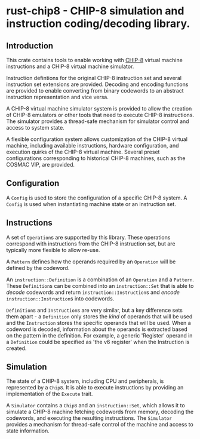 # rust-chip8 - CHIP-8 simulation and instruction coding/decoding library.

## Introduction
This crate contains tools to enable working with [CHIP-8](https://en.wikipedia.org/wiki/CHIP-8)
virtual machine instructions and a CHIP-8 virtual machine simulator.

Instruction defintions for the original CHIP-8 instruction set and several instruction set
extensions are provided. Decoding and encoding functions are provided to enable converting
from binary codewords to an abstract instruction representation and vice versa.

A CHIP-8 virtual machine simulator system is provided to allow the creation of CHIP-8 emulators
or other tools that need to execute CHIP-8 instructions. The simulator provides a thread-safe
mechanism for simulator control and access to system state.

A flexible configuration system allows customization of the CHIP-8 virtual machine, including
available instructions, hardware configuration, and execution quirks of the CHIP-8 virtual
machine. Several preset configurations corresponding to historical CHIP-8 machines, such as
the COSMAC VIP, are provided.

## Configuration

A `Config` is used to store the configuration of a specific CHIP-8 system. A `Config` is
used when instantiating machine state or an instruction set.

## Instructions
A set of `Operation`s are supported by this library. These operations correspond
with instructions from the CHIP-8 instruction set, but are typically more flexible to allow
re-use.

A `Pattern` defines how the operands required by an `Operation` will be defined by the
codeword.

An `instruction::Definition` is a combination of an `Operation` and a `Pattern`.
These `Definition`s can be combined into an `instruction::Set` that is able to *decode* codewords
and return `instruction::Instruction`s and *encode* `instruction::Instruction`s into codewords.

`Definition`s and `Instruction`s are very similar, but a key difference sets them apart - a
`Definition` only stores the *kind* of operands that will be used and the `Instruction` stores
the specific operands that will be used. When a codeword is decoded, information about the
operands is extracted based on the pattern in the definition. For example, a generic 'Register'
operand in a `Definition` could be specified as 'the v6 register' when the Instruction is
created.

## Simulation
The state of a CHIP-8 system, including CPU and peripherals, is represented by a `Chip8`.
It is able to execute instructions by providing an implementation of the `Execute` trait.

A `Simulator` contains a `Chip8` and an `instruction::Set`, which allows it to simulate
a CHIP-8 machine fetching codewords from memory, decoding the codewords, and executing the
resulting instructions. The `Simulator` provides a mechanism for thread-safe control
of the machine and access to state information.
